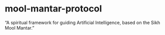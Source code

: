 # mool-mantar-protocol
“A spiritual framework for guiding Artificial Intelligence, based on the Sikh Mool Mantar.”
